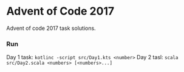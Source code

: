 # Advent of Code 2017

Advent of code 2017 task solutions.

### Run

Day 1 task: `kotlinc -script src/Day1.kts <number>`
Day 2 tasl: `scala src/Day2.scala <numbers> [<numbers>...]`
